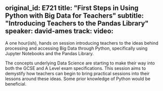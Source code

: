 original_id: E721
title: "First Steps in Using Python with Big Data for Teachers"
subtitle: "Introducing Teachers to the Pandas Library"
speaker: david-ames
track: 
video:
---
A one hour(ish), hands on session introducing teachers to the ideas behind processing and accessing Big Data through Python, specifically using Jupyter Notebooks and the Pandas Library. 

The concepts underlying Data Science are starting to make their way into both the GCSE and A Level exam specifications. This session aims to demystify how teachers can begin to bring practical sessions into their lessons around these ideas. Some prior knowledge of Python would be beneficial.